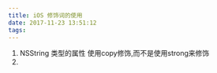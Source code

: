 ```yaml
---
title: iOS 修饰词的使用
date: 2017-11-23 13:51:12
tags:
---
```

 1. NSString 类型的属性 使用copy修饰,而不是使用strong来修饰
 2. 
